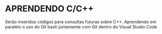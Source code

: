 # APRENDENDO C/C++
Serão inseridos códigos para consultas futuras sobre C++.
Aprendendo em paralelo o uso do Git bash juntamente com Git dentro do Visual Studio Code
